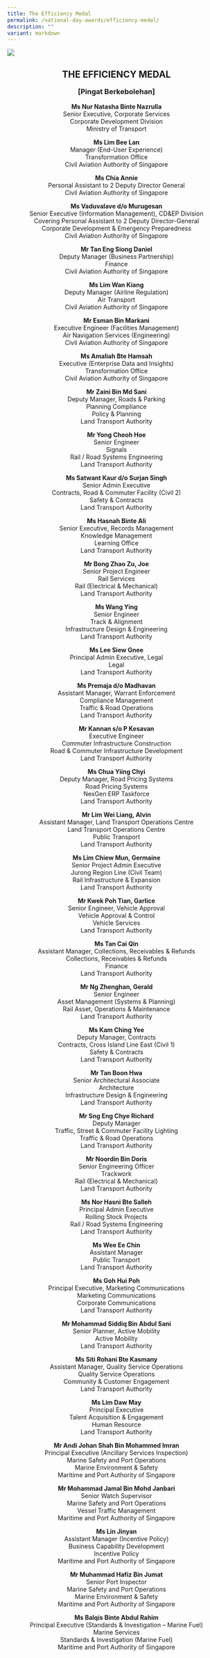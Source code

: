 ```yaml
---
title: The Efficiency Medal
permalink: /national-day-awards/efficiency-medal/
description: ""
variant: markdown
---
```

![](/images/banner_2025.jpg) 
<center>
  <h2>THE EFFICIENCY MEDAL</h2>
  <h3>[Pingat Berkebolehan]</h3>
</center>
<center>
<p>
  <b>Ms Nur Natasha Binte Nazrulla</b><br>
  Senior Executive, Corporate Services<br>Corporate Development Division<br>Ministry of Transport
</p>

<p>
  <b>Ms Lim Bee Lan</b><br>
  Manager (End-User Experience)<br>Transformation Office<br>Civil Aviation Authority of Singapore 
</p>

<p>
  <b>Ms Chia Annie</b><br>
  Personal Assistant to 2 Deputy Director General<br>Civil Aviation Authority of Singapore 
</p>

<p>
  <b>Ms Vaduvalave d/o Murugesan</b><br>
  Senior Executive (Information Management), CD&amp;EP Division<br>Covering Personal Assistant to 2 Deputy Director-General<br>Corporate Development &amp; Emergency Preparedness<br>Civil Aviation Authority of Singapore 
</p>

<p>
  <b>Mr Tan Eng Siong Daniel</b><br>
  Deputy Manager (Business Partnership)<br>Finance<br>Civil Aviation Authority of Singapore 
</p>

<p>
  <b>Ms Lim Wan Kiang</b><br>
  Deputy Manager (Airline Regulation)<br>Air Transport<br>Civil Aviation Authority of Singapore 
</p>

<p>
  <b>Mr Esman Bin Markani</b><br>
  Executive Engineer (Facilities Management)<br>Air Navigation Services (Engineering)<br>Civil Aviation Authority of Singapore 
</p>

<p>
  <b>Ms Amaliah Bte Hamsah</b><br>
  Executive (Enterprise Data and Insights)<br>Transformation Office<br>Civil Aviation Authority of Singapore 
</p>

<p>
  <b>Mr Zaini Bin Md Sani</b><br>
  Deputy Manager, Roads &amp; Parking<br>Planning Compliance<br>Policy &amp; Planning<br>Land Transport Authority
</p>

<p>
  <b>Mr Yong Cheoh Hoe</b><br>
  Senior Engineer<br>Signals<br>Rail / Road Systems Engineering<br>Land Transport Authority
</p>

<p>
  <b>Ms Satwant Kaur d/o Surjan Singh</b><br>
  Senior Admin Executive<br>Contracts, Road &amp; Commuter Facility (Civil 2)<br>Safety &amp; Contracts<br>Land Transport Authority
</p>

<p>
  <b>Ms Hasnah Binte Ali</b><br>
  Senior Executive, Records Management<br>Knowledge Management<br>Learning Office<br>Land Transport Authority
</p>

<p>
  <b>Mr Bong Zhao Zu, Joe</b><br>
  Senior Project Engineer<br>Rail Services<br>Rail (Electrical &amp; Mechanical)<br>Land Transport Authority
</p>

<p>
  <b>Ms Wang Ying</b><br>
  Senior Engineer<br>Track &amp; Alignment<br>Infrastructure Design &amp; Engineering<br>Land Transport Authority
</p>

<p>
  <b>Ms Lee Siew Gnee</b><br>
  Principal Admin Executive, Legal<br>Legal<br>Land Transport Authority
</p>

<p>
  <b>Ms Premaja d/o Madhavan</b><br>
  Assistant Manager, Warrant Enforcement<br>Compliance Management<br>Traffic &amp; Road Operations<br>Land Transport Authority
</p>

<p>
  <b>Mr Kannan s/o P Kesavan</b><br>
  Executive Engineer<br>Commuter Infrastructure Construction<br>Road &amp; Commuter Infrastructure Development<br>Land Transport Authority
</p>

<p>
  <b>Ms Chua Yiing Chyi</b><br>
  Deputy Manager, Road Pricing Systems<br>Road Pricing Systems<br>NexGen ERP Taskforce<br>Land Transport Authority
</p>

<p>
  <b>Mr Lim Wei Liang, Alvin</b><br>
  Assistant Manager, Land Transport Operations Centre<br>Land Transport Operations Centre<br>Public Transport<br>Land Transport Authority
</p>

<p>
  <b>Ms Lim Chiew Mun, Germaine</b><br>
  Senior Project Admin Executive<br>Jurong Region Line (Civil Team)<br>Rail Infrastructure &amp; Expansion<br>Land Transport Authority
</p>

<p>
  <b>Mr Kwek Poh Tian, Garlice</b><br>
  Senior Engineer, Vehicle Approval<br>Vehicle Approval &amp; Control<br>Vehicle Services<br>Land Transport Authority
</p>

<p>
  <b>Ms Tan Cai Qin</b><br>
  Assistant Manager, Collections, Receivables &amp; Refunds<br>Collections, Receivables &amp; Refunds<br>Finance<br>Land Transport Authority
</p>

<p>
  <b>Mr Ng Zhenghan, Gerald</b><br>
  Senior Engineer<br>Asset Management (Systems &amp; Planning)<br>Rail Asset, Operations &amp; Maintenance<br>Land Transport Authority
</p>

<p>
  <b>Ms Kam Ching Yee</b><br>
  Deputy Manager, Contracts<br>Contracts, Cross Island Line East (Civil 1)<br>Safety &amp; Contracts<br>Land Transport Authority
</p>

<p>
  <b>Mr Tan Boon Hwa</b><br>
  Senior Architectural Associate<br>Architecture<br>Infrastructure Design &amp; Engineering<br>Land Transport Authority
</p>

<p>
  <b>Mr Sng Eng Chye Richard</b><br>
  Deputy Manager<br>Traffic, Street &amp; Commuter Facility Lighting<br>Traffic &amp; Road Operations<br>Land Transport Authority
</p>

<p>
  <b>Mr Noordin Bin Doris</b><br>
  Senior Engineering Officer<br>Trackwork<br>Rail (Electrical &amp; Mechanical)<br>Land Transport Authority
</p>

<p>
  <b>Ms Nor Hasni Bte Salleh</b><br>
  Principal Admin Executive<br>Rolling Stock Projects<br>Rail / Road Systems Engineering<br>Land Transport Authority
</p>

<p>
  <b>Ms Wee Ee Chin</b><br>
  Assistant Manager<br>Public Transport<br>Land Transport Authority
</p>

<p>
  <b>Ms Goh Hui Poh</b><br>
  Principal Executive, Marketing Communications<br>Marketing Communications<br>Corporate Communications<br>Land Transport Authority
</p>

<p>
  <b>Mr Mohammad Siddiq Bin Abdul Sani</b><br>
  Senior Planner, Active Mobility<br>Active Mobility<br>Land Transport Authority
</p>

<p>
  <b>Ms Siti Rohani Bte Kasmany</b><br>
  Assistant Manager, Quality Service Operations<br>Quality Service Operations<br>Community &amp; Customer Engagement<br>Land Transport Authority
</p>

<p>
  <b>Ms Lim Daw May</b><br>
  Principal Executive<br>Talent Acquisition &amp; Engagement<br>Human Resource<br>Land Transport Authority
</p>

<p>
  <b>Mr Andi Johan Shah Bin Mohammed Imran</b><br>
  Principal Executive (Ancillary Services Inspection)<br>Marine Safety and Port Operations<br>Marine Environment &amp; Safety<br>Maritime and Port Authority of Singapore
</p>

<p>
  <b>Mr Mohammad Jamal Bin Mohd Janbari</b><br>
  Senior Watch Supervisor<br>Marine Safety and Port Operations<br>Vessel Traffic Management<br>Maritime and Port Authority of Singapore
</p>

<p>
  <b>Ms Lin Jinyan</b><br>
  Assistant Manager (Incentive Policy)<br>Business Capability Development<br>Incentive Policy<br>Maritime and Port Authority of Singapore
</p>

<p>
  <b>Mr Muhammad Hafiz Bin Jumat</b><br>
  Senior Port Inspector<br>Marine Safety and Port Operations<br>Marine Environment &amp; Safety<br>Maritime and Port Authority of Singapore
</p>

<p>
  <b>Ms Balqis Binte Abdul Rahim</b><br>
  Principal Executive (Standards &amp; Investigation – Marine Fuel)<br>Marine Services<br>Standards &amp; Investigation (Marine Fuel)<br>Maritime and Port Authority of Singapore
</p>
  
</center>


<style>
  h3 {
    margin-top: 0 !important;
  }
</style>